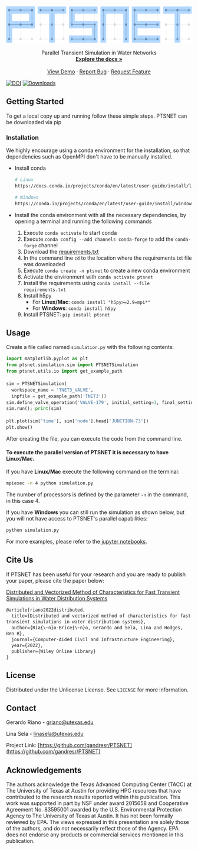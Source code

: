 
<!-- [![Contributors][contributors-shield]][contributors-url] -->
<!-- [![Forks][forks-shield]][forks-url] -->
<!-- [![Stargazers][stars-shield]][stars-url] -->
<!-- [![Issues][issues-shield]][issues-url] -->
<!-- [![The Unlicense][license-shield]][license-url] -->
<!-- [![LinkedIn][linkedin-shield]][linkedin-url] -->


<!-- PROJECT LOGO -->
<br />
<p align="center">
  <a href="https://github.com/gandresr/PTSNET">
    <img src="https://github.com/gandresr/PTSNET/raw/development/docs/images/ptsnet_logo.png" alt="Logo" width="650" height="100">
  </a>


  <p align="center">
    Parallel Transient Simulation in Water Networks
    <br />
    <a href="https://github.com/gandresr/PTSNET"><strong>Explore the docs »</strong></a>
    <br />
    <br />
    <a href="https://github.com/gandresr/PTSNET">View Demo</a>
    ·
    <a href="https://github.com/gandresr/PTSNET/issues">Report Bug</a>
    ·
    <a href="https://github.com/gandresr/PTSNET/issues">Request Feature</a>
  </p>
</p>

[![DOI](https://zenodo.org/badge/359951639.svg)](https://zenodo.org/badge/latestdoi/359951639)
[![Downloads](https://static.pepy.tech/personalized-badge/ptsnet?period=total&units=international_system&left_color=black&right_color=orange&left_text=Downloads)](https://pepy.tech/project/ptsnet)
<!-- TABLE OF CONTENTS -->
<!-- <details open="open">
  <summary><h2 style="display: inline-block">Table of Contents</h2></summary>
  <ol>
    <li>
      <a href="#about-the-project">About The Project</a>
      <ul>
        <li><a href="#built-with">Built With</a></li>
      </ul>
    </li>
    <li>
      <a href="#getting-started">Getting Started</a>
      <ul>
        <li><a href="#prerequisites">Prerequisites</a></li>
        <li><a href="#installation">Installation</a></li>
      </ul>
    </li>
    <li><a href="#usage">Usage</a></li>
    <li><a href="#roadmap">Roadmap</a></li>
    <li><a href="#contributing">Contributing</a></li>
    <li><a href="#license">License</a></li>
    <li><a href="#contact">Contact</a></li>
    <li><a href="#acknowledgements">Acknowledgements</a></li>
  </ol>
</details> -->



<!-- ABOUT THE PROJECT -->
<!-- ## About The Project -->

<!-- [![Product Name Screen Shot][product-screenshot]](https://example.com) -->

<!-- Here's a blank template to get started:
**To avoid retyping too much info. Do a search and replace with your text editor for the following:**
`gandresr`, `PTSNET`, `twitter_handle`, `email`, `project_title`, `project_description`
 -->

<!-- ### Built With -->

<!-- * []()
* []()
* []() -->



<!-- GETTING STARTED -->
## Getting Started

To get a local copy up and running follow these simple steps. PTSNET can be downloaded via pip

### Installation

We highly encourage using a conda environment for the installation, so that dependencies such as OpenMPI don't have to be manually installed.

* Install conda

  ```sh
  # Linux
  https://docs.conda.io/projects/conda/en/latest/user-guide/install/linux.html
  ```
  ```sh
  # Windows
  https://conda.io/projects/conda/en/latest/user-guide/install/windows.html
  ```
* Install the conda environment with all the necessary dependencies, by opening a terminal and running the following commands

  1. Execute `conda activate` to start conda
  2. Execute `conda config --add channels conda-forge` to add the `conda-forge` channel
  3. Download the [requirements.txt](https://github.com/gandresr/ptsnet/blob/development/requirements.txt)
  4. In the command line `cd` to the location where the requirements.txt file was downloaded
  5. Execute `conda create -n ptsnet` to create a new conda environment
  6. Activate the environment with `conda activate ptsnet`
  7. Install the requirements using `conda install --file requirements.txt`
  8. Install h5py
      - For __Linux/Mac__: `conda install "h5py>=2.9=mpi*"`
      - For __Windows__: `conda install h5py`
  9. Install PTSNET: `pip install ptsnet`


<!-- USAGE EXAMPLES -->
## Usage

Create a file called named `simulation.py` with the following contents:

```python
import matplotlib.pyplot as plt
from ptsnet.simulation.sim import PTSNETSimulation
from ptsnet.utils.io import get_example_path

sim = PTSNETSimulation(
  workspace_name = 'TNET3_VALVE',
  inpfile = get_example_path('TNET3'))
sim.define_valve_operation('VALVE-179', initial_setting=1, final_setting=0, start_time=1, end_time=2)
sim.run(); print(sim)

plt.plot(sim['time'], sim['node'].head['JUNCTION-73'])
plt.show()
```

After creating the file, you can execute the code from the command line.

#### To execute the parallel version of PTSNET it is necessary to have __Linux/Mac__</span>. 

If you have __Linux/Mac__ execute the following command on the terminal:
```sh
mpiexec -n 4 python simulation.py
```
The number of processors is defined by the parameter `-n` in the command, in this case 4.

If you have __Windows__ you can still run the simulation as shown below, but you will not have access to PTSNET's parallel capabilities:
```sh
python simulation.py
```
For more examples, please refer to the [jupyter notebooks](https://github.com/gandresr/ptsnet/tree/development/publication).



<!-- ROADMAP -->
<!-- ## Roadmap -->

<!-- See the [open issues](https://github.com/gandresr/PTSNET/issues) for a list of proposed features (and known issues). -->



<!-- CONTRIBUTING -->
<!-- ## Contributing -->

<!-- Contributions are what make the open source community such an amazing place to be learn, inspire, and create. Any contributions you make are **greatly appreciated**. -->

<!-- 1. Fork the Project -->
<!-- 2. Create your Feature Branch (`git checkout -b feature/AmazingFeature`) -->
<!-- 3. Commit your Changes (`git commit -m 'Add some AmazingFeature'`) -->
<!-- 4. Push to the Branch (`git push origin feature/AmazingFeature`) -->
<!-- 5. Open a Pull Request -->


<!-- Cite Us -->
## Cite Us

If PTSNET has been useful for your research and you are ready to publish your paper, please cite the paper below:

[Distributed and Vectorized Method of Characteristics for Fast Transient Simulations in Water Distribution Systems](https://onlinelibrary.wiley.com/doi/full/10.1111/mice.12709)
```
@article{riano2022distributed,
  title={Distributed and vectorized method of characteristics for fast transient simulations in water distribution systems},
  author={Ria{\~n}o-Brice{\~n}o, Gerardo and Sela, Lina and Hodges, Ben R},
  journal={Computer-Aided Civil and Infrastructure Engineering},
  year={2022},
  publisher={Wiley Online Library}
}
```

<!-- LICENSE -->
## License

Distributed under the Unlicense License. See `LICENSE` for more information.



<!-- CONTACT -->
## Contact

Gerardo Riano - griano@utexas.edu

Lina Sela - linasela@utexas.edu

Project Link: [https://github.com/gandresr/PTSNET](https://github.com/gandresr/PTSNET)



<!-- ACKNOWLEDGEMENTS -->
## Acknowledgements

The authors acknowledge the Texas Advanced Computing Center (TACC) at The University of Texas at Austin for providing HPC resources that have contributed to the research results reported within this publication. This work was supported in part by NSF under award 2015658 and Cooperative Agreement No. 83595001 awarded by the U.S. Environmental Protection Agency to The University of Texas at Austin. It has not been formally reviewed by EPA. The views expressed in this presentation are solely those of the authors, and do not necessarily reflect those of the Agency. EPA does not endorse any products or commercial services mentioned in this publication.


<!-- MARKDOWN LINKS & IMAGES -->
<!-- https://www.markdownguide.org/basic-syntax/#reference-style-links -->
[contributors-shield]: https://img.shields.io/github/contributors/gandresr/repo.svg?style=for-the-badge
[contributors-url]: https://github.com/gandresr/repo/graphs/contributors
[forks-shield]: https://img.shields.io/github/forks/gandresr/repo.svg?style=for-the-badge
[forks-url]: https://github.com/gandresr/repo/network/members
[stars-shield]: https://img.shields.io/github/stars/gandresr/repo.svg?style=for-the-badge
[stars-url]: https://github.com/gandresr/repo/stargazers
[issues-shield]: https://img.shields.io/github/issues/gandresr/repo.svg?style=for-the-badge
[issues-url]: https://github.com/gandresr/PTSNET/issues
[license-shield]: https://img.shields.io/github/license/gandresr/repo.svg?style=for-the-badge
[license-url]: https://github.com/gandresr/repo/blob/master/LICENSE.txt
[linkedin-shield]: https://img.shields.io/badge/-LinkedIn-black.svg?style=for-the-badge&logo=linkedin&colorB=555
[linkedin-url]: https://linkedin.com/in/gandresr
